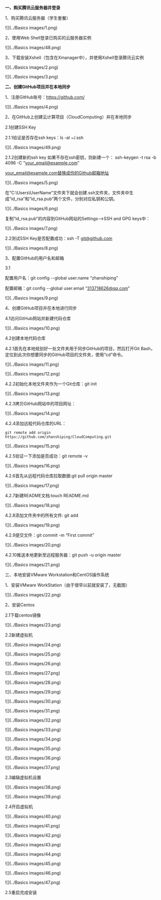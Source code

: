 **一、购买腾讯云服务器并登录**

1、购买腾讯云服务器（学生套餐）

![](../Basics images/1.png)

2、使用Web Shell登录已购买的云服务器实例

![](../Basics images/48.png)

3、下载安装Xshell（包含在Xmanager中），并使用Xshell登录腾讯云实例

![](../Basics images/2.png)

![](../Basics images/3.png)

**二、创建GitHub项目并在本地同步**

1、注册GitHub账号：https://github.com/

![](../Basics images/4.png)

2、在GitHub上创建云计算项目（CloudComputing）并在本地同步

2.1创建SSH Key

2.1.1验证是否存在ssh keys：ls -al ~/.ssh

![](../Basics images/49.png)

2.1.2创建新的ssh key
如果不存在ssh密钥，则新建一个： ssh-keygen -t rsa -b 4096 -C “your_email@example.com”

your_email@example.com替换成你的Github邮箱地址

![](../Basics images/5.png)

在“C:\Users\UserName”文件夹下就会创建.ssh文件夹，文件夹中生成“id_rsa”和“id_rsa.pub”两个文件，分别对应私钥和公钥。

![](../Basics images/6.png)

复制“id_rsa.pub”的内容到GitHub网站的Settings–>SSH and GPG keys中：

![](../Basics images/7.png)

2.2测试SSH Key是否配置成功：ssh -T [git@github.com](mailto:git@github.com)

![](../Basics images/8.png)

3、配置GitHub的用户名和邮箱

3.1

配置用户名：git config --global user.name “zhanshiping”

配置邮箱：git config --global user.email “313718626@qq.com”

![](../Basics images/9.png)

4、创建GitHub项目并在本地进行同步

4.1访问GitHub网站并新建代码仓库

![](../Basics images/10.png)

4.2创建本地代码仓库

4.2.1首先在本地规划好一处文件夹用于同步GitHub的项目，然后打开Git Bash，定位到此次你想要同步的GitHub项目的文件夹，使用“cd”命令。

![](../Basics images/11.png)



![](../Basics images/12.png)

4.2.2初始化本地文件夹作为一个Git仓库：git init

![](../Basics images/13.png)

4.2.3拷贝GitHub网站中的项目网址：

![](../Basics images/14.png)

4.2.4添加远程代码仓库的URL：

```
git remote add origin https://github.com/zhanshiping/CloudComputing.git
```

![](../Basics images/15.png)

4.2.5验证一下添加是否成功：git remote -v

![](../Basics images/16.png)

4.2.6首先从远程代码仓库拉取数据:git pull origin master

![](../Basics images/17.png)

4.2.7新建README文档:touch README.md

![](../Basics images/18.png)

4.2.8添加文件夹中的所有文件: git add

![](../Basics images/19.png)

4.2.9提交文件：git commit -m “First commit”

![](../Basics images/20.png)

4.2.10推送本地更新至远程服务器：git push -u origin master

![](../Basics images/21.png)

三、本地安装VMware Workstation和CentOS操作系统

1、安装VMware WorkStation（由于很早以前就安装了，无截图）

![](../Basics images/22.png)

2、安装Centos

2.1下载centos镜像

![](../Basics images/23.png)

2.2新建虚拟机

![](../Basics images/24.png)

![](../Basics images/25.png)

![](../Basics images/26.png)

![](../Basics images/27.png)

![](../Basics images/28.png)

![](../Basics images/29.png)

![](../Basics images/30.png)

![](../Basics images/31.png)

![](../Basics images/32.png)

![](../Basics images/33.png)

![](../Basics images/34.png)

![](../Basics images/35.png)

![](../Basics images/36.png)

![](../Basics images/37.png)

2.3编辑虚拟机设置

![](../Basics images/38.png)

![](../Basics images/39.png)

2.4开启虚拟机

![](../Basics images/40.png)

![](../Basics images/41.png)

![](../Basics images/42.png)

![](../Basics images/43.png)

![](../Basics images/44.png)

![](../Basics images/45.png)

![](../Basics images/46.png)

![](../Basics images/47.png)

2.5重启完成安装